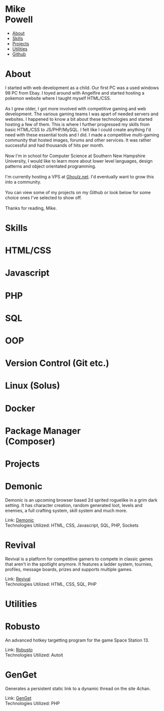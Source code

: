 <html>
	<head>
		<title>Michael Powell - Portfolio</title>
		<link rel="stylesheet" href="reset.css">
		<link rel="stylesheet" href="styles.css">
		<link rel="preconnect" href="https://fonts.googleapis.com">
		<link rel="preconnect" href="https://fonts.gstatic.com" crossorigin>
		<link href="https://fonts.googleapis.com/css2?family=Cinzel+Decorative&family=Open+Sans&family=Poppins:wght@100;400&family=Source+Code+Pro:wght@200&family=UnifrakturMaguntia&display=swap" rel="stylesheet">
		</head>
	<body>
		<div id="container">
			<div id="left">
					<div id="head">
			<h1><span class="bold">Mike</span></br>Powell</h1>
		</div>
				<ul id="nav">
					<li><a href="#jump-about">About</a></li>
					<li><a href="#jump-skills">Skills</a></li>
					<li><a href="#jump-projects">Projects</a></li>
					<li><a href="#jump-utilities">Utilities</a></li>
					<li><a href="http://github.com/mtpow">Github</a></li>
				</ul>
			</div>
			<div id="right">
				<div class="content">
					<h1 id="jump-about">About</h1>
					<p>
						I started with web development as a child. Our first PC was a used windows 98 PC from Ebay.
						I toyed around with Angelfire and started hosting a pokemon website where I taught myself
						HTML/CSS.
						<br><br>
						As I grew older, I got more involved with competitive gaming and web development. The various
						gaming teams I was apart of needed servers and websites. I happened to know a bit about these
						technologies and started hosting a few of them. This is where I further progressed my skills
						from basic HTML/CSS to JS/PHP/MySQL. I felt like I could create anything I'd need with these
						essential tools and I did. I made a competitive multi-gaming community that hosted images, forums
						and other services. It was rather successful and had thousands of hits per month.
						<br><br>
						Now I'm in school for Computer Science at Southern New Hampshire University, I would like to learn
						more about lower level languages, design patterns and object orientated programming. 
						<br><br>
						I'm currently hosting a VPS at <a href="http://www.ghoulz.net">Ghoulz.net</a>. I'd eventually want to grow
						this into a community.
						<br><br>
						You can view some of my projects on my Github or look below for some choice ones I've selected
						to show off. 
						<br>
						<br>
						Thanks for reading, Mike.
					</p>
				</div>
				<div class="content">
					<h1 id="jump-skills">Skills</h1>
					<div class="skill">
						<div class="outline">
							<div class="bar" style="width: 95%; "><h1>HTML/CSS</h1></div>
						</div>
					</div>
					<div class="skill">
						<div class="outline">
							<div class="bar" style="width: 75%; "><h1>Javascript</h1></div>
						</div>
					</div>
					<div class="skill">
						<div class="outline">
							<div class="bar" style="width: 90%; "><h1>PHP</h1></div>
						</div>
					</div>
					<div class="skill">
						<div class="outline">
							<div class="bar" style="width: 85%; "><h1>SQL</h1></div>
						</div>
					</div>
					<div class="skill">
						<div class="outline">
							<div class="bar" style="width: 70%; "><h1>OOP</h1></div>
						</div>
					</div>
					<div class="skill">
						<div class="outline">
							<div class="bar" style="width: 80%; "><h1>Version Control (Git etc.)</h1></div>
						</div>
					</div>
					<div class="skill">
						<div class="outline">
							<div class="bar" style="width: 70%; "><h1>Linux (Solus)</h1></div>
						</div>
					</div>
					<div class="skill">
						<div class="outline">
							<div class="bar" style="width: 80%; "><h1>Docker</h1></div>
						</div>
					</div>
					<div class="skill">
						<div class="outline">
							<div class="bar" style="width: 80%; "><h1>Package Manager (Composer)</h1></div>
						</div>
					</div>
				</div>
				<div class="content">
					<h1 id="jump-projects">Projects</h1>
					<div class="project">
						<h1><span class="demonic">Demonic</span></h1>
						<p>Demonic is an upcoming browser based 2d sprited roguelike in a grim dark setting. It has character creation, random generated loot, levels and enemies, a full crafting system, skill system and much more.</p>
						<span class="link">Link: <a href="#">Demonic</a></span><br />
						<span class="tech">Technologies Utilized: HTML, CSS, Javascript, SQL, PHP, Sockets</span>
					</div>
					<div class="project">
						<h1><span class="revival">Revival</span></h1>
						<p>Revival is a platform for competitive gamers to compete in classic games that aren't in the spotlight anymore. It features a ladder system, tournies, profiles, message boards, prizes and supports multiple games.</p>
						<span class="link">Link: <a href="#">Revival</a></span><br />
						<span class="tech">Technologies Utilized: HTML, CSS, SQL, PHP</span>
					</div>
				</div>
				<div class="content">
					<h1 id="jump-utilities">Utilities</h1>
					<div class="project">
						<h1 class="utility">Robusto</h1>
						<p>An advanced hotkey targetting program for the game Space Station 13.</p>
						<span class="link">Link: <a href="https://github.com/mtpow/Robusto">Robusto</a></span><br />
						<span class="tech">Technologies Utilized: Autoit</span>
					</div>
					<div class="project">
						<h1 class="utility">GenGet</h1>
						<p>Generates a persistent static link to a dynamic thread on the site 4chan.</p>
						<span class="link">Link: <a href="https://github.com/mtpow/GenGet">GenGet</a></span><br />
						<span class="tech">Technologies Utilized: PHP</span>
					</div>
				</div>
				<div class="content">
					<div style="height: 500px; "></div>
				</div>
			</div>
		</div>
		<script>
			window.onscroll = function() {myFunction()};
			var navbar = document.getElementById("left");
			var sticky = navbar.offsetTop;
			function myFunction() {
				if (window.pageYOffset >= sticky) {
					navbar.classList.add("sticky")
				} else {
					navbar.classList.remove("sticky");
				}
			}
		</script>
	</body>
</html>
